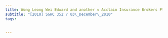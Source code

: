 ```yaml
---
title: Wong Leong Wei Edward and another v Acclaim Insurance Brokers Pte Ltd and another suit 
subtitle: "[2010] SGHC 352 / 03\_December\_2010"
tags:


---
```


